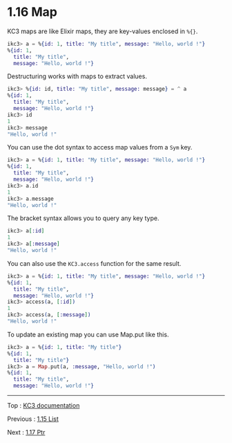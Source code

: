 # 1.16 Map

KC3 maps are like Elixir maps, they are key-values enclosed in `%{}`.

```elixir
ikc3> a = %{id: 1, title: "My title", message: "Hello, world !"}
%{id: 1,
  title: "My title",
  message: "Hello, world !"}
```

Destructuring works with maps to extract values.

```elixir
ikc3> %{id: id, title: "My title", message: message} = ^ a
%{id: 1,
  title: "My title",
  message: "Hello, world !"}
ikc3> id
1
ikc3> message
"Hello, world !"
```

You can use the dot syntax to access map values from a `Sym` key.

```elixir
ikc3> a = %{id: 1, title: "My title", message: "Hello, world !"}
%{id: 1,
  title: "My title",
  message: "Hello, world !"}
ikc3> a.id
1
ikc3> a.message
"Hello, world !"
```

The bracket syntax allows you to query any key type.

```elixir
ikc3> a[:id]
1
ikc3> a[:message]
"Hello, world !"
```

You can also use the `KC3.access` function for the same result.

```elixir
ikc3> a = %{id: 1, title: "My title", message: "Hello, world !"}
%{id: 1,
  title: "My title",
  message: "Hello, world !"}
ikc3> access(a, [:id])
1
ikc3> access(a, [:message])
"Hello, world !"
```

To update an existing map you can use Map.put like this.

```elixir
ikc3> a = %{id: 1, title: "My title"}
%{id: 1,
  title: "My title"}
ikc3> a = Map.put(a, :message, "Hello, world !")
%{id: 1,
  title: "My title",
  message: "Hello, world !"}
```

---

Top : [KC3 documentation](../)

Previous : [1.15 List](1.15_List)

Next : [1.17 Ptr](1.17_Ptr)
